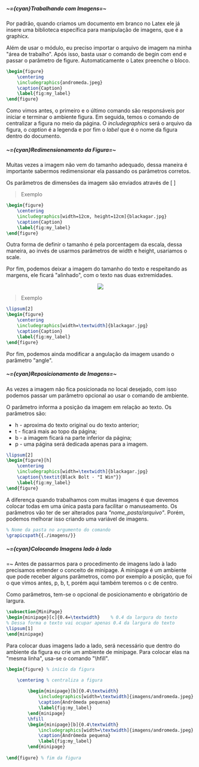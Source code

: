 ##### ~={cyan}Trabalhando com Imagens=~

Por padrão, quando criamos um documento em branco no Latex ele já insere uma biblioteca específica para manipulação de imagens, que é a graphicx. 

Além de usar o módulo, eu preciso importar o arquivo de imagem na minha "área de trabalho". Após isso, basta usar o comando de begin com end e passar o parâmetro de figure. Automaticamente o Latex preenche o bloco.

```tex
\begin{figure}
	\centering
	\includegraphics{andromeda.jpeg}
	\caption{Caption}
	\label{fig:my_label}
\end{figure}
```

Como vimos antes, o primeiro e o último comando são responsáveis por iniciar e terminar o ambiente figura.
Em seguida, temos o comando de centralizar a figura no meio da página. O *includegraphics* será o arquivo da figura, o *caption* é a legenda e por fim o *label* que é o nome da figura dentro do documento.
##### ~={cyan}Redimensionamento da Figura=~

Muitas vezes a imagem não vem do tamanho adequado, dessa maneira é importante sabermos redimensionar ela passando os parâmetros corretos.

Os parâmetros de dimensões da imagem são enviados através de \[ ] 

> Exemplo

```tex
\begin{figure}
    \centering
    \includegraphics[width=12cm, height=12cm]{blackagar.jpg}
    \caption{Caption}
    \label{fig:my_label}
\end{figure}
```

Outra forma de definir o tamanho é pela porcentagem da escala, dessa maneira, ao invés de usarmos parâmetros de width e height, usariamos o scale.

Por fim, podemos deixar a imagem do tamanho do texto e respeitando as margens, ele ficará "alinhado", com o texto nas duas extremidades.

<div align="center"><img src="texto alinhado.png"></div>

> Exemplo

```tex
\lipsum[2]
\begin{figure}
    \centering
    \includegraphics[width=\textwidth]{blackagar.jpg}
    \caption{Caption}
    \label{fig:my_label}
\end{figure}
```

Por fim, podemos ainda modificar a angulação da imagem usando o parâmetro "angle".
##### ~={cyan}Reposicionamento de Imagens=~

As vezes a imagem não fica posicionada no local desejado, com isso podemos passar um parâmetro opcional ao usar o comando de ambiente. 

O parâmetro informa a posição da imagem em relação ao texto. Os parâmetros são:

-  h - aproxima do texto original ou do texto anterior;
-  t  - ficará mais ao topo da página;
-  b - a imagem ficará na parte inferior da página;
-  p - uma página será dedicada apenas para a imagem.

```tex
\lipsum[2]
\begin{figure}[h]
    \centering
    \includegraphics[width=\textwidth]{blackagar.jpg}
    \caption{\textit{Black Bolt - "I Win"}}
    \label{fig:my_label}
\end{figure}
```

A diferença quando trabalhamos com muitas imagens é que devemos colocar todas em uma única pasta para facilitar o manuseamento. Os parâmetros vão ter de ser alterados para *"nome_pasta/arquivo"*. Porém, podemos melhorar isso criando uma variável de imagens.

```tex
% Nome da pasta no argumento do comando
\grapicspath{{./imagens/}}
```

##### ~={cyan}Colocando Imagens lado à lado
=~
Antes de passarmos para o procedimento de imagens lado à lado precisamos entender o conceito de minipage. A minipage é um ambiente que pode receber alguns parâmetros, como por exemplo a posição, que foi o que vimos antes, p, b, t, porém aqui também teremos o c de centro.

Como parâmetros, tem-se o opcional de posicionamento e obrigatório de largura.

```tex
\subsection{MiniPage}
\begin{minipage}[c]{0.4=\textwidth}    % 0.4 da largura do texto
% Dessa forma o texto vai ocupar apenas 0.4 da largura do texto
\lipsum[1]
\end{minipage}
```

Para colocar duas imagens lado a lado, será necessário que dentro do ambiente da figura eu crie um ambiente de minipage. Para colocar elas na "mesma linha", usa-se o comando "\hfill".

```tex
\begin{figure} % inicio da figura

	\centering % centraliza a figura
	
		\begin{minipage}[b]{0.4\textwidth}
			\includegraphics[width=\textwidth]{imagens/andromeda.jpeg}
			\caption{Andrômeda pequena}
			\label{fig:my_label}
		\end{minipage}
		\hfill
		\begin{minipage}[b]{0.4\textwidth}
			\includegraphics[width=\textwidth]{imagens/andromeda.jpeg}
			\caption{Andrômeda pequena}
			\label{fig:my_label}
		\end{minipage}
		
\end{figure} % fim da figura
```









